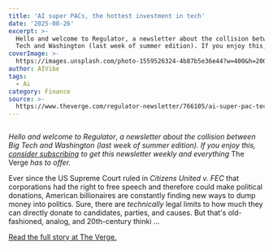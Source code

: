 ```yaml
---
title: 'AI super PACs, the hottest investment in tech'
date: '2025-08-26'
excerpt: >-
  Hello and welcome to Regulator, a newsletter about the collision between Big
  Tech and Washington (last week of summer edition). If you enjoy this, con...
coverImage: >-
  https://images.unsplash.com/photo-1559526324-4b87b5e36e44?w=400&h=200&fit=crop&auto=format
author: AIVibe
tags:
  - Ai
category: Finance
source: >-
  https://www.theverge.com/regulator-newsletter/766105/ai-super-pac-tech-investments
---
```


											

						
<figure>

<img alt="" data-caption="" data-portal-copyright="" data-has-syndication-rights="1" src="https://platform.theverge.com/wp-content/uploads/sites/2/2025/01/STKB318_STARGATE_CVIRGINIA_A.jpg?quality=90&#038;strip=all&#038;crop=0,0,100,100" />
	<figcaption>
		</figcaption>
</figure>
<p class="has-text-align-none"><em>Hello and welcome to Regulator</em>, <em>a newsletter about the collision between Big Tech and Washington (last week of summer edition). If you enjoy this, <a href="https://www.theverge.com/subscribe">consider subscribing</a> to get this newsletter weekly and everything</em> The Verge<em> has to offer.</em></p>
<p class="has-text-align-none">Ever since the US Supreme Court ruled in <em>Citizens United v. FEC </em>that corporations had the right to free speech and therefore could make political donations, American billionaires are constantly finding new ways to dump money into politics. Sure, there are <em>technically </em>legal limits to how much they can directly donate to candidates, parties, and causes. But that's old-fashioned, analog, and 20th-century thinki …</p>
<p><a href="https://www.theverge.com/regulator-newsletter/766105/ai-super-pac-tech-investments">Read the full story at The Verge.</a></p>
						
									
